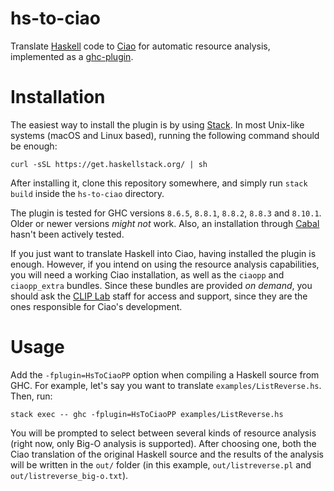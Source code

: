 # hs-to-ciao
Translate [Haskell](https://www.haskell.org/) code to [Ciao](http://ciao-lang.org/) for automatic resource analysis, implemented as a [ghc-plugin](https://downloads.haskell.org/~ghc/latest/docs/html/users_guide/extending_ghc.html#compiler-plugins).

# Installation
The easiest way to install the plugin is by using [Stack](https://docs.haskellstack.org/en/stable/README/).
In most Unix-like systems (macOS and Linux based), running the following command should be enough:

```
curl -sSL https://get.haskellstack.org/ | sh
```

After installing it, clone this repository somewhere, and simply run `stack build` inside the `hs-to-ciao` directory.

The plugin is tested for GHC versions `8.6.5`, `8.8.1`, `8.8.2`, `8.8.3` and `8.10.1`. Older or newer versions _might not_ work.
Also, an installation through [Cabal](https://www.haskell.org/cabal/) hasn't been actively tested.

If you just want to translate Haskell into Ciao, having installed the plugin is enough.
However, if you intend on using the resource analysis capabilities,
you will need a working Ciao installation, 
as well as the `ciaopp` and `ciaopp_extra` bundles. 
Since these bundles are provided _on demand_,
you should ask the [CLIP Lab](https://cliplab.org/Software/index.html) staff for access and support,
since they are the ones responsible for Ciao's development.

# Usage

Add the `-fplugin=HsToCiaoPP` option when compiling a Haskell source from GHC.
For example, let's say you want to translate `examples/ListReverse.hs`. Then, run:


```
stack exec -- ghc -fplugin=HsToCiaoPP examples/ListReverse.hs
```

You will be prompted to select between several kinds of resource analysis (right now, only Big-O analysis is supported).
After choosing one, both the Ciao translation of the original Haskell source and the results of the analysis
will be written in the `out/` folder (in this example, `out/listreverse.pl` and `out/listreverse_big-o.txt`).



